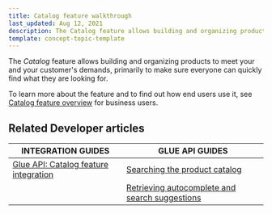 ```yaml
---
title: Catalog feature walkthrough
last_updated: Aug 12, 2021
description: The Catalog feature allows building and organizing products to meet your and your customer's demands, primarily to make sure everyone can quickly find what they are looking for
template: concept-topic-template
---
```


The _Catalog_ feature allows building and organizing products to meet your and your customer's demands, primarily to make sure everyone can quickly find what they are looking for.

To learn more about the feature and to find out how end users use it, see [Catalog feature overview](/docs/scos/user/features/{{page.version}}/catalog.html) for business users.


## Related Developer articles

|INTEGRATION GUIDES  | GLUE API GUIDES  |
|---------|---------|
| [Glue API: Catalog feature integration](/docs/scos/dev/feature-integration-guides/{{page.version}}/glue-api/glue-api-catalog-feature-integration.html)  | [Searching the product catalog](/docs/scos/dev/glue-api-guides/{{page.version}}/searching-the-product-catalog.html) |
|  | [Retrieving autocomplete and search suggestions](/docs/scos/dev/glue-api-guides/{{page.version}}/retrieving-autocomplete-and-search-suggestions.html)  |
